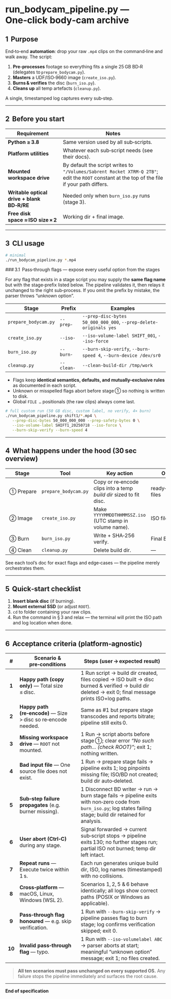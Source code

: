 # **run\_bodycam\_pipeline.py — One‑click body‑cam archive**

## 1  Purpose

End‑to‑end **automation**: drop your raw `.mp4` clips on the command‑line and walk away. The script:

1. **Pre‑processes** footage so everything fits a single 25 GB BD‑R (delegates to `prepare_bodycam.py`).
2. **Masters** a UDF/ISO‑9660 image (`create_iso.py`).
3. **Burns & verifies** the disc (`burn_iso.py`).
4. **Cleans up** all temp artefacts (`cleanup.py`).

A single, timestamped log captures every sub‑step.

---

## 2  Before you start

| Requirement                                | Notes                                                                                                                                         |
| ------------------------------------------ | --------------------------------------------------------------------------------------------------------------------------------------------- |
| **Python ≥ 3.8**                           | Same version used by all sub‑scripts.                                                                                                         |
| **Platform utilities**                     | Whatever each sub‑script needs (see their docs).                                                                                              |
| **Mounted workspace drive**                | By default the script writes to `"/Volumes/Sabrent Rocket XTRM‑Q 2TB"`; edit the `ROOT` constant at the top of the file if your path differs. |
| **Writable optical drive + blank BD‑R/RE** | Needed only when `burn_iso.py` runs (stage 3).                                                                                                |
| **Free disk space ≈ ISO size × 2**         | Working dir + final image.                                                                                                                    |

---

## 3  CLI usage

```bash
# minimal
./run_bodycam_pipeline.py *.mp4
```

\### 3.1  Pass‑through flags — expose every useful option from the stages

For any flag that exists in a stage script you may supply the **same flag name** but with the stage‑prefix listed below. The pipeline validates it, then relays it unchanged to the right sub‑process. If you omit the prefix by mistake, the parser throws “unknown option”.

| Stage                | Prefix     | Examples                                                          |
| -------------------- | ---------- | ----------------------------------------------------------------- |
| `prepare_bodycam.py` | `--prep-`  | `--prep-disc-bytes 50_000_000_000`, `--prep-delete-originals yes` |
| `create_iso.py`      | `--iso-`   | `--iso-volume-label SHIFT_001`, `--iso-force`                     |
| `burn_iso.py`        | `--burn-`  | `--burn-skip-verify`, `--burn-speed 4`, `--burn-device /dev/sr0`  |
| `cleanup.py`         | `--clean-` | `--clean-build-dir /tmp/work`                                     |

* Flags keep **identical semantics, defaults, and mutually-exclusive rules** as documented in each script.
* Unknown or misspelled flags abort before stage ① so nothing is written to disk.
* Global `FILE …` positionals (the raw clips) always come last.

```bash
# full custom run (50 GB disc, custom label, no verify, 4× burn)
./run_bodycam_pipeline.py shift1/*.mp4 \
   --prep-disc-bytes 50_000_000_000 --prep-safety-bytes 0 \
   --iso-volume-label SHIFT1_20250718 --iso-force \
   --burn-skip-verify --burn-speed 4
```

---

## 4  What happens under the hood (30 sec overview)

| Stage      | Tool                 | Key action                                                         | Output                |
| ---------- | -------------------- | ------------------------------------------------------------------ | --------------------- |
|  ① Prepare | `prepare_bodycam.py` | Copy or re‑encode clips into a temp *build dir* sized to fit disc. | ready‑to‑master files |
|  ② Image   | `create_iso.py`      | Make `YYYYMMDDTHHMMSSZ.iso` (UTC stamp in volume name).            | ISO file              |
|  ③ Burn    | `burn_iso.py`        | Write + SHA‑256 verify.                                            | Final Blu‑ray         |
|  ④ Clean   | `cleanup.py`         | Delete build dir.                                                  | —                     |

See each tool’s doc for exact flags and edge‑cases — the pipeline merely orchestrates them.

---

## 5  Quick‑start checklist

1. **Insert blank disc** (if burning).
2. **Mount external SSD** (or adjust `ROOT`).
3. `cd` to folder containing your raw clips.
4. Run the command in § 3 and relax — the terminal will print the ISO path and log location when done.

---

## 6  Acceptance criteria (platform‑agnostic)

|    #   | Scenario & pre‑conditions                                     | Steps (user → expected result)                                                                                                                                     |
| :----: | ------------------------------------------------------------- | ------------------------------------------------------------------------------------------------------------------------------------------------------------------ |
|  **1** | **Happy path (copy only)** — Total size ≤ disc.               | 1 Run script → build dir created, files copied → ISO built → disc burned & verified → build dir deleted → exit 0; final message prints ISO+log paths.              |
|  **2** | **Happy path (re‑encode)** — Size > disc so re‑encode needed. | Same as #1 but prepare stage transcodes and reports bitrate; pipeline still exits 0.                                                                               |
|  **3** | **Missing workspace drive** — `ROOT` not mounted.             | 1 Run → script aborts before stage ①; clear error *“No such path… (check ROOT)”*; exit 1; nothing written.                                                         |
|  **4** | **Bad input file** — One source file does not exist.          | 1 Run → prepare stage fails → pipeline exits 1; log pinpoints missing file; ISO/BD not created; build dir auto‑deleted.                                            |
|  **5** | **Sub‑step failure propagates** (e.g. burner missing).        | 1 Disconnect BD writer → run → burn stage fails → pipeline exits with non‑zero code from `burn_iso.py`; log states failing stage; build dir retained for analysis. |
|  **6** | **User abort (Ctrl‑C)** during any stage.                     | Signal forwarded → current sub‑script stops → pipeline exits 130; no further stages run; partial ISO not burned; temp dir left intact.                             |
|  **7** | **Repeat runs** — Execute twice within 1 s.                   | Each run generates unique build dir, ISO, log names (timestamped) with no collisions.                                                                              |
|  **8** | **Cross‑platform** — macOS, Linux, Windows (WSL 2).           | Scenarios 1, 2, 5 & 6 behave identically; all logs show correct paths (POSIX or Windows as applicable).                                                            |
|  **9** | **Pass‑through flag honoured** — e.g. skip verification.      | 1 Run with `--burn-skip-verify` → pipeline passes flag to burn stage; log confirms verification skipped; exit 0.                                                   |
| **10** | **Invalid pass‑through flag** — typo.                         | 1 Run with `--iso-volumelabel ABC` → parser aborts at start; meaningful “unknown option” message; exit 1; no files created.                                        |

> **All ten scenarios must pass unchanged on every supported OS.** Any failure stops the pipeline immediately and surfaces the root cause.

---

**End of specification**
